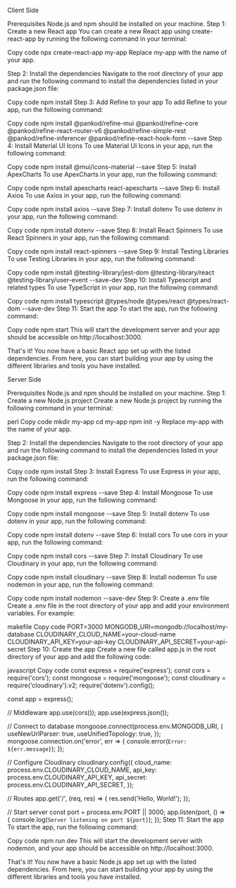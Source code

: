 Client Side

Prerequisites
Node.js and npm should be installed on your machine.
Step 1: Create a new React app
You can create a new React app using create-react-app by running the following command in your terminal:


Copy code
npx create-react-app my-app
Replace my-app with the name of your app.

Step 2: Install the dependencies
Navigate to the root directory of your app and run the following command to install the dependencies listed in your package.json file:

Copy code
npm install
Step 3: Add Refine to your app
To add Refine to your app, run the following command:

Copy code
npm install @pankod/refine-mui @pankod/refine-core @pankod/refine-react-router-v6 @pankod/refine-simple-rest @pankod/refine-inferencer @pankod/refine-react-hook-form --save
Step 4: Install Material UI Icons
To use Material UI Icons in your app, run the following command:

Copy code
npm install @mui/icons-material --save
Step 5: Install ApexCharts
To use ApexCharts in your app, run the following command:

Copy code
npm install apexcharts react-apexcharts --save
Step 6: Install Axios
To use Axios in your app, run the following command:

Copy code
npm install axios --save
Step 7: Install dotenv
To use dotenv in your app, run the following command:

Copy code
npm install dotenv --save
Step 8: Install React Spinners
To use React Spinners in your app, run the following command:

Copy code
npm install react-spinners --save
Step 9: Install Testing Libraries
To use Testing Libraries in your app, run the following command:

Copy code
npm install @testing-library/jest-dom @testing-library/react @testing-library/user-event --save-dev
Step 10: Install Typescript and related types
To use TypeScript in your app, run the following command:

Copy code
npm install typescript @types/node @types/react @types/react-dom --save-dev
Step 11: Start the app
To start the app, run the following command:

Copy code
npm start
This will start the development server and your app should be accessible on http://localhost:3000.

That's it! You now have a basic React app set up with the listed dependencies. From here, you can start building your app by using the different libraries and tools you have installed.

Server Side

Prerequisites
Node.js and npm should be installed on your machine.
Step 1: Create a new Node.js project
Create a new Node.js project by running the following command in your terminal:

perl
Copy code
mkdir my-app
cd my-app
npm init -y
Replace my-app with the name of your app.

Step 2: Install the dependencies
Navigate to the root directory of your app and run the following command to install the dependencies listed in your package.json file:

Copy code
npm install
Step 3: Install Express
To use Express in your app, run the following command:

Copy code
npm install express --save
Step 4: Install Mongoose
To use Mongoose in your app, run the following command:

Copy code
npm install mongoose --save
Step 5: Install dotenv
To use dotenv in your app, run the following command:

Copy code
npm install dotenv --save
Step 6: Install cors
To use cors in your app, run the following command:

Copy code
npm install cors --save
Step 7: Install Cloudinary
To use Cloudinary in your app, run the following command:

Copy code
npm install cloudinary --save
Step 8: Install nodemon
To use nodemon in your app, run the following command:

Copy code
npm install nodemon --save-dev
Step 9: Create a .env file
Create a .env file in the root directory of your app and add your environment variables. For example:

makefile
Copy code
PORT=3000
MONGODB_URI=mongodb://localhost/my-database
CLOUDINARY_CLOUD_NAME=your-cloud-name
CLOUDINARY_API_KEY=your-api-key
CLOUDINARY_API_SECRET=your-api-secret
Step 10: Create the app
Create a new file called app.js in the root directory of your app and add the following code:

javascript
Copy code
const express = require('express');
const cors = require('cors');
const mongoose = require('mongoose');
const cloudinary = require('cloudinary').v2;
require('dotenv').config();

const app = express();

// Middleware
app.use(cors());
app.use(express.json());

// Connect to database
mongoose.connect(process.env.MONGODB_URI, {
  useNewUrlParser: true,
  useUnifiedTopology: true,
});
mongoose.connection.on('error', err => {
  console.error(`Error: ${err.message}`);
});

// Configure Cloudinary
cloudinary.config({
  cloud_name: process.env.CLOUDINARY_CLOUD_NAME,
  api_key: process.env.CLOUDINARY_API_KEY,
  api_secret: process.env.CLOUDINARY_API_SECRET,
});

// Routes
app.get('/', (req, res) => {
  res.send('Hello, World!');
});

// Start server
const port = process.env.PORT || 3000;
app.listen(port, () => {
  console.log(`Server listening on port ${port}`);
});
Step 11: Start the app
To start the app, run the following command:

Copy code
npm run dev
This will start the development server with nodemon, and your app should be accessible on http://localhost:3000.

That's it! You now have a basic Node.js app set up with the listed dependencies. From here, you can start building your app by using the different libraries and tools you have installed.